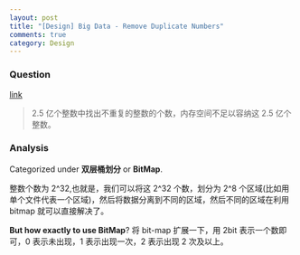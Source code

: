 ```yaml
---
layout: post
title: "[Design] Big Data - Remove Duplicate Numbers"
comments: true
category: Design
---
```


### Question

[link](http://blog.csdn.net/v_JULY_v/article/details/6279498)

> 2.5 亿个整数中找出不重复的整数的个数，内存空间不足以容纳这 2.5 亿个整数。

### Analysis

Categorized under **双层桶划分** or **BitMap**.

整数个数为 2^32,也就是，我们可以将这 2^32 个数，划分为 2^8 个区域(比如用单个文件代表一个区域)，然后将数据分离到不同的区域，然后不同的区域在利用 bitmap 就可以直接解决了。

**But how exactly to use BitMap**? 将 bit-map 扩展一下，用 2bit 表示一个数即可，0 表示未出现，1 表示出现一次，2 表示出现 2 次及以上。
